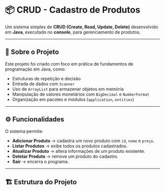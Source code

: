 # 📦 CRUD - Cadastro de Produtos

Um sistema simples de **CRUD (Create, Read, Update, Delete)** desenvolvido em **Java**, executado no **console**, para gerenciamento de produtos.

---

## 🧐 Sobre o Projeto

Este projeto foi criado com foco em prática de fundamentos de programação em Java, como:

- Estruturas de repetição e decisão  
- Entrada de dados com `Scanner`  
- Uso de `ArrayList` para armazenar objetos em memória  
- Manipulação de valores monetários com `BigDecimal` e `NumberFormat`  
- Organização em pacotes e módulos (`application`, `entities`)  

---

## ⚙️ Funcionalidades

O sistema permite:

- **Adicionar Produto** → cadastra um novo produto com `id`, `nome` e `preço`.  
- **Listar Produtos** → exibe todos os produtos cadastrados.  
- **Atualizar Produto** → altera informações de um produto existente.  
- **Deletar Produto** → remove um produto do cadastro.  
- **Sair** → encerra o programa.  

---

## 🏗 Estrutura do Projeto

